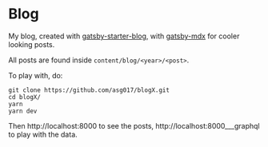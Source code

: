 # Blog

My blog, created with [gatsby-starter-blog](https://github.com/gatsbyjs/gatsby-starter-blog), with [gatsby-mdx](https://github.com/ChristopherBiscardi/gatsby-mdx) for cooler looking posts.

All posts are found inside `content/blog/<year>/<post>`.

To play with, do:

```shell
git clone https://github.com/asg017/blogX.git
cd blogX/
yarn
yarn dev
```

Then http://localhost:8000 to see the posts, http://localhost:8000___graphql to play with the data.
